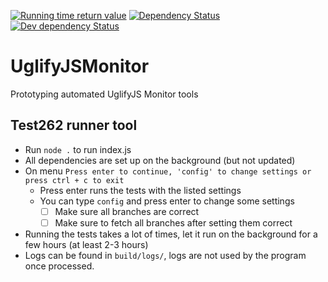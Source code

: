 [![Running time return value](https://img.shields.io/badge/Running%20Time%20Return%20Value-0%20$-red.svg)](#)
[![Dependency Status](https://david-dm.org/avdg/UglifyJSMonitor.svg)](https://david-dm.org/avdg/UglifyJSMonitor)
[![Dev dependency Status](https://david-dm.org/avdg/UglifyJSMonitor/dev-status.svg)](https://david-dm.org/avdg/UglifyJSMonitor#info=devDependencies)

# UglifyJSMonitor
Prototyping automated UglifyJS Monitor tools

## Test262 runner tool

- Run `node .` to run index.js
- All dependencies are set up on the background (but not updated)
- On menu `Press enter to continue, 'config' to change settings or press ctrl + c to exit`
  - Press enter runs the tests with the listed settings
  - You can type `config` and press enter to change some settings
    - [ ] Make sure all branches are correct
    - [ ] Make sure to fetch all branches after setting them correct
- Running the tests takes a lot of times, let it run on the background for a few hours (at least 2-3 hours)
- Logs can be found in `build/logs/`, logs are not used by the program once processed.
